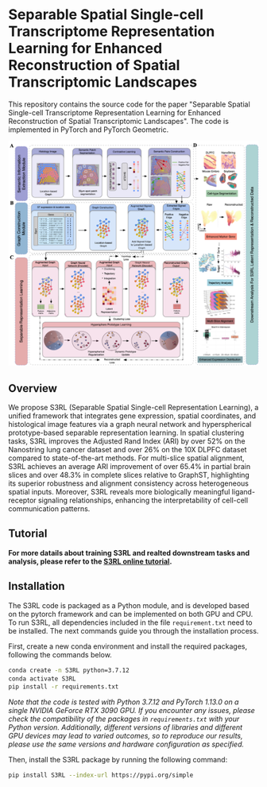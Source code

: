 # Separable Spatial Single-cell Transcriptome Representation Learning for Enhanced Reconstruction of Spatial Transcriptomic Landscapes
This repository contains the source code for the paper "Separable Spatial Single-cell Transcriptome Representation Learning for Enhanced Reconstruction of Spatial Transcriptomic Landscapes". The code is implemented in PyTorch and PyTorch Geometric.

![S3RL](./Figure1_overview_v5.png)
## Overview
We propose S3RL (Separable Spatial Single-cell Representation Learning), a unified framework that integrates gene expression, spatial coordinates, and histological image features via a graph neural network and hyperspherical prototype-based separable representation learning. In spatial clustering tasks, S3RL improves the Adjusted Rand Index (ARI) by over 52\% on the Nanostring lung cancer dataset and over 26\% on the 10X DLPFC dataset compared to state-of-the-art methods. For multi-slice spatial alignment, S3RL achieves an average ARI improvement of over 65.4\% in partial brain slices and over 48.3\% in complete slices relative to GraphST, highlighting its superior robustness and alignment consistency across heterogeneous spatial inputs. Moreover, S3RL reveals more biologically meaningful ligand-receptor signaling relationships, enhancing the interpretability of cell-cell communication patterns.

## Tutorial

**For more datails about training S3RL and realted downstream tasks and analysis, please refer to the <a href="https://s3rl.readthedocs.io/en/latest/" target="_blank">S3RL online tutorial</a>.**


## Installation


The S3RL code is packaged as a Python module, and is developed based on the pytorch framework and can be implemented on both GPU and CPU. To run S3RL, all dependencies included in the file `requirement.txt` need to be installed. The next commands guide you through the installation process.

First, create a new conda environment and install the required packages, following the commands below. 
```bash
conda create -n S3RL python=3.7.12
conda activate S3RL
pip install -r requirements.txt
```

*Note that the code is tested with Python 3.7.12 and PyTorch 1.13.0 on a single NVIDIA GeForce RTX 3090 GPU. If you encounter any issues, please check the compatibility of the packages in `requirements.txt` with your Python version. Additionally, different versions of libraries and different GPU devices may lead to varied outcomes, so to reproduce our results, please use the same versions and hardware configuration as specified.*

Then, install the S3RL package by running the following command:
```bash
pip install S3RL --index-url https://pypi.org/simple
```


